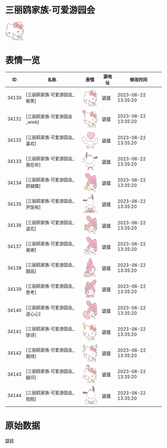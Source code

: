# 三丽鸥家族·可爱游园会

<img src="./cover.png" height="60" alt="cover" />

# 表情一览

|ID|名称|表情|源地址|修改时间|
|----|----|----|----|----|
|34130|[三丽鸥家族·可爱游园会_偷笑]|<img src="./pic/034130_%5B三丽鸥家族·可爱游园会_偷笑%5D.png" height="60" alt="偷笑"/>|[链接](https://i0.hdslb.com/bfs/garb/4e58bf2889ce3951a531ad519866d7a88b1acde1.png)|2023-06-22 13:35:20|
|34131|[三丽鸥家族·可爱游园会_wink]|<img src="./pic/034131_%5B三丽鸥家族·可爱游园会_wink%5D.png" height="60" alt="wink"/>|[链接](https://i0.hdslb.com/bfs/garb/ed44ef105dd584e9c1e24cc47a59e5cfc3893350.png)|2023-06-22 13:35:20|
|34132|[三丽鸥家族·可爱游园会_喜欢]|<img src="./pic/034132_%5B三丽鸥家族·可爱游园会_喜欢%5D.png" height="60" alt="喜欢"/>|[链接](https://i0.hdslb.com/bfs/garb/d0e3a04b8245205bcc81a27b84b7af6788c1deaa.png)|2023-06-22 13:35:20|
|34133|[三丽鸥家族·可爱游园会_我在听]|<img src="./pic/034133_%5B三丽鸥家族·可爱游园会_我在听%5D.png" height="60" alt="我在听"/>|[链接](https://i0.hdslb.com/bfs/garb/40937aebf62af773b5f2b6c90ffd1ae08f7e061f.png)|2023-06-22 13:35:20|
|34134|[三丽鸥家族·可爱游园会_抓蝴蝶]|<img src="./pic/034134_%5B三丽鸥家族·可爱游园会_抓蝴蝶%5D.png" height="60" alt="抓蝴蝶"/>|[链接](https://i0.hdslb.com/bfs/garb/e96ec6f8f19d2ea994e69f2ce737559b01bc010a.png)|2023-06-22 13:35:20|
|34135|[三丽鸥家族·可爱游园会_开饭啦]|<img src="./pic/034135_%5B三丽鸥家族·可爱游园会_开饭啦%5D.png" height="60" alt="开饭啦"/>|[链接](https://i0.hdslb.com/bfs/garb/fe07fc1da1c06e8ecc1ee08f0b62ff7906cd035e.png)|2023-06-22 13:35:20|
|34136|[三丽鸥家族·可爱游园会_送花]|<img src="./pic/034136_%5B三丽鸥家族·可爱游园会_送花%5D.png" height="60" alt="送花"/>|[链接](https://i0.hdslb.com/bfs/garb/77db7571fd3dd7f3371a1eda0a6d88f52916cd91.png)|2023-06-22 13:35:20|
|34137|[三丽鸥家族·可爱游园会_谢谢]|<img src="./pic/034137_%5B三丽鸥家族·可爱游园会_谢谢%5D.png" height="60" alt="谢谢"/>|[链接](https://i0.hdslb.com/bfs/garb/fa97e141a19c56ff89cd754b490c6bdbd830587a.png)|2023-06-22 13:35:20|
|34138|[三丽鸥家族·可爱游园会_甜品]|<img src="./pic/034138_%5B三丽鸥家族·可爱游园会_甜品%5D.png" height="60" alt="甜品"/>|[链接](https://i0.hdslb.com/bfs/garb/abab8b1ee2f552f5f50e0277a760ac75b5c89026.png)|2023-06-22 13:35:20|
|34139|[三丽鸥家族·可爱游园会_思考]|<img src="./pic/034139_%5B三丽鸥家族·可爱游园会_思考%5D.png" height="60" alt="思考"/>|[链接](https://i0.hdslb.com/bfs/garb/013805e6c3694328793b992e0e11c9eb9532a11d.png)|2023-06-22 13:35:20|
|34140|[三丽鸥家族·可爱游园会_送心心]|<img src="./pic/034140_%5B三丽鸥家族·可爱游园会_送心心%5D.png" height="60" alt="送心心"/>|[链接](https://i0.hdslb.com/bfs/garb/43a40a8af2fbf5a07c92d66e3100bf549862db8b.png)|2023-06-22 13:35:20|
|34141|[三丽鸥家族·可爱游园会_惊讶]|<img src="./pic/034141_%5B三丽鸥家族·可爱游园会_惊讶%5D.png" height="60" alt="惊讶"/>|[链接](https://i0.hdslb.com/bfs/garb/25e53c2d25477f424ef41b83ba09d5ed1f065fe2.png)|2023-06-22 13:35:20|
|34142|[三丽鸥家族·可爱游园会_期待]|<img src="./pic/034142_%5B三丽鸥家族·可爱游园会_期待%5D.png" height="60" alt="期待"/>|[链接](https://i0.hdslb.com/bfs/garb/612326951c83aba486ba244e4a2a0e18a79ec93e.png)|2023-06-22 13:35:20|
|34143|[三丽鸥家族·可爱游园会_疑问]|<img src="./pic/034143_%5B三丽鸥家族·可爱游园会_疑问%5D.png" height="60" alt="疑问"/>|[链接](https://i0.hdslb.com/bfs/garb/495751034c89fcba04244e667ddd1ff20dafd4c6.png)|2023-06-22 13:35:20|
|34144|[三丽鸥家族·可爱游园会_抱抱]|<img src="./pic/034144_%5B三丽鸥家族·可爱游园会_抱抱%5D.png" height="60" alt="抱抱"/>|[链接](https://i0.hdslb.com/bfs/garb/bfc4765f9b6e2d523f6a0e4c330215afd1151784.png)|2023-06-22 13:35:20|

# 原始数据

[跳转](./raw.json)

